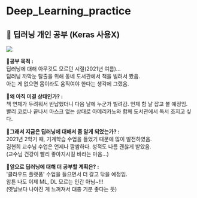 # Deep_Learning_practice
<h2><strong>📗 딥러닝 개인 공부 (Keras 사용X)</strong></h2>
<img src="https://img.shields.io/badge/Python-3766AB?style=flat-square&logo=Python&logoColor=white"/></a> 
</br>

🔸<strong>공부 목적 : </strong>  
딥러닝에 대해 아무것도 모르던 시절(2021년 여름)...    
딥러닝 까막눈 탈출을 위해 동네 도서관에서 책을 빌려서 봤음.   
아는 게 없으면 몸이라도 움직여야 한다는 생각에 그랬음.
</br>

🔸<strong>왜 아직 미결 상태인가? : </strong>    
책 연체가 두려워서 반납했더니 다음 날에 누군가 빌려감.
언제 함 날 잡고 볼 예정임.   
빨리 코로나 끝나서 마스크 없는 상태로 아메리카노와 함께 도서관에서 독서 조지고 싶다.
</br>

🔸<strong>그래서 지금은 딥러닝에 대해서 좀 알게 되었는가? : </strong>    
2021년 2학기 때, 기계학습 수업을 들었기 때문에 많이 발전하였음.     
김현희 교수님 수업은 언제나 깔쌈하다. 성적도 나름 괜찮게 받았음.    
(교수님 건강이 빨리 좋아지시길 바라는 마음...)
</br>

🔸<strong>앞으로 딥러닝에 대해 더 공부할 계획은? : </strong>     
'클라우드 플랫폼' 수업을 들으면서 더 갈고 닦을 예정임.     
암튼 나도 이제 ML, DL 모르는 인간 아님~!!!   
(옛날보다 나아진 게 느껴져서 대충 기분 좋다는 뜻)
